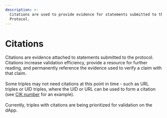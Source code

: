 ```yaml
---
description: >-
  Citations are used to provide evidence for statements submitted to the
  Protocol.
---
```


# Citations

Citations are evidence attached to statements submitted to the protocol. Citations increase validation efficiency, provide a resource for further reading, and permanently reference the evidence used to verify a claim with that claim. \
\
Some triples may not need citations at this point in time - such as URL triples or UID triples, where the UID or URL can be used to form a citation (see [CIK number](https://dapp.golden.xyz/predicate/78142d14-3ffa-4250-a92a-23f6bfceca62) for an example).\
\
Currently, triples with citations are being prioritized for validation on the dApp.
